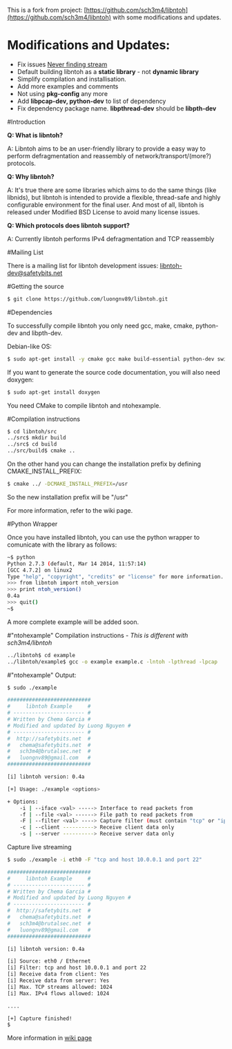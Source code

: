 This is a fork from project: [https://github.com/sch3m4/libntoh](https://github.com/sch3m4/libntoh) with some modifications and updates.

# Modifications and Updates:

* Fix issues [Never finding stream](https://github.com/sch3m4/libntoh/issues/11)
* Default building libntoh as a **static library** - not **dynamic library**
* Simplify compilation and installisation.
* Add more examples and comments
* Not using **pkg-config** any more
* Add **libpcap-dev, python-dev** to list of dependency
* Fix dependency package name. **libpthread-dev** should be **libpth-dev**

#Introduction

**Q: What is libntoh?**

A: Libntoh aims to be an user-friendly library to provide a easy way to perform defragmentation and reassembly of network/transport/(more?) protocols.

**Q: Why libntoh?**

A: It's true there are some libraries which aims to do the same things (like libnids), but libntoh is intended to provide a flexible, thread-safe and highly configurable environment for the final user. And most of all, libntoh is released under Modified BSD License to avoid many license issues.

**Q: Which protocols does libntoh support?**

A: Currently libntoh performs IPv4 defragmentation and TCP reassembly

#Mailing List

There is a mailing list for libntoh development issues: libntoh-dev@safetybits.net

#Getting the source

```sh
$ git clone https://github.com/luongnv89/libntoh.git
```

#Dependencies


To successfully compile libntoh you only need gcc, make, cmake, python-dev and libpth-dev.

Debian-like OS:

```sh
$ sudo apt-get install -y cmake gcc make build-essential python-dev swig libpth-dev libpcap
```
If you want to generate the source code documentation, you will also need doxygen:

```sh
$ sudo apt-get install doxygen
```

You need CMake to compile libntoh and ntohexample.

#Compilation instructions

```sh
$ cd libntoh/src
../src$ mkdir build
../src$ cd build
../src/build$ cmake ..
```	

On the other hand you can change the installation prefix by defining CMAKE_INSTALL_PREFIX:

```sh
$ cmake ../ -DCMAKE_INSTALL_PREFIX=/usr
```

So the new installation prefix will be "/usr"

For more information, refer to the wiki page.

#Python Wrapper

Once you have installed libntoh, you can use the python wrapper to comunicate with the library as follows:

```sh
~$ python
Python 2.7.3 (default, Mar 14 2014, 11:57:14) 
[GCC 4.7.2] on linux2
Type "help", "copyright", "credits" or "license" for more information.
>>> from libntoh import ntoh_version
>>> print ntoh_version()
0.4a
>>> quit()
~$
```
A more complete example will be added soon.
	

#"ntohexample" Compilation instructions - _This is different with sch3m4/libntoh_

```sh
../libntoh$ cd example
../libntoh/example$ gcc -o example example.c -lntoh -lpthread -lpcap
```

#"ntohexample" Output:

```sh
$ sudo ./example

###########################
#     libntoh Example     #
# ----------------------- #
# Written by Chema Garcia #
# Modified and updated by Luong Nguyen #
# ----------------------- #
#  http://safetybits.net  #
#   chema@safetybits.net  #
#   sch3m4@brutalsec.net  #
#   luongnv89@gmail.com   # 
###########################

[i] libntoh version: 0.4a

[+] Usage: ./example <options>

+ Options:
	-i | --iface <val> -----> Interface to read packets from
	-f | --file <val> ------> File path to read packets from
	-F | --filter <val> ----> Capture filter (must contain "tcp" or "ip")
	-c | --client ----------> Receive client data only
	-s | --server ----------> Receive server data only
```

Capture live streaming

```sh
$ sudo ./example -i eth0 -F "tcp and host 10.0.0.1 and port 22"

###########################
#     libntoh Example     #
# ----------------------- #
# Written by Chema Garcia #
# Modified and updated by Luong Nguyen #
# ----------------------- #
#  http://safetybits.net  #
#   chema@safetybits.net  #
#   sch3m4@brutalsec.net  #
#   luongnv89@gmail.com   # 
###########################

[i] libntoh version: 0.4a

[i] Source: eth0 / Ethernet
[i] Filter: tcp and host 10.0.0.1 and port 22
[i] Receive data from client: Yes
[i] Receive data from server: Yes
[i] Max. TCP streams allowed: 1024
[i] Max. IPv4 flows allowed: 1024

.... 

[+] Capture finished!
$
```

More information in [wiki page](https://github.com/luongnv89/libntoh/wiki)
